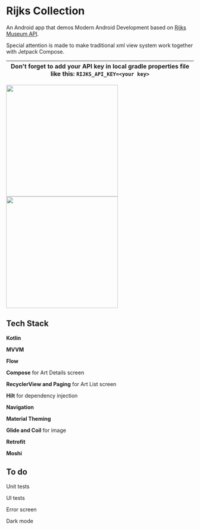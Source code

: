 # Rijks Collection

An Android app that demos Modern Android Development based on [Rijks Museum API](https://data.rijksmuseum.nl/object-metadata/api/).

Special attention is made to make traditional xml view system work together with Jetpack Compose.

|Don't forget to add your API key in local gradle properties file like this: ```RIJKS_API_KEY=<your key>```|
| --- |



<img src="https://user-images.githubusercontent.com/1212597/147079340-a467ae5c-8e21-459a-901d-b4ebc8a4b9d2.png" width="300">      <img src="https://user-images.githubusercontent.com/1212597/147079365-16bb9f96-db41-40b9-b7a7-33d5df9ae623.png" width="300">


## Tech Stack

**Kotlin**

**MVVM**

**Flow**

**Compose** for Art Details screen

**RecyclerView and Paging** for Art List screen

**Hilt** for dependency injection

**Navigation**

**Material Theming**

**Glide and Coil** for image

**Retrofit**

**Moshi**

## To do

Unit tests

UI tests

Error screen

Dark mode
